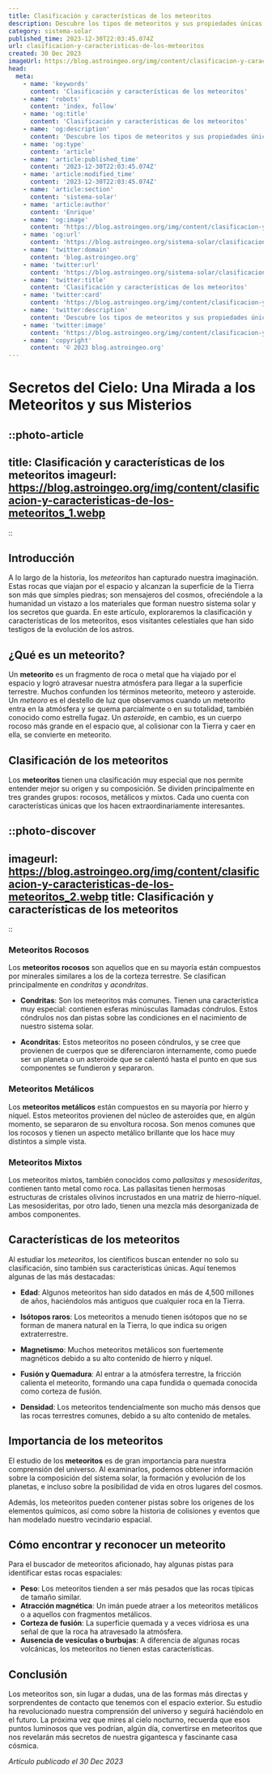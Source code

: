 ```yaml
---
title: Clasificación y características de los meteoritos
description: Descubre los tipos de meteoritos y sus propiedades únicas. Aprende cómo los científicos los clasifican para entender mejor nuestra galaxia.
category: sistema-solar
published_time: 2023-12-30T22:03:45.074Z
url: clasificacion-y-caracteristicas-de-los-meteoritos
created: 30 Dec 2023
imageUrl: https://blog.astroingeo.org/img/content/clasificacion-y-caracteristicas-de-los-meteoritos_1.webp
head:
  meta:
    - name: 'keywords'
      content: 'Clasificación y características de los meteoritos'
    - name: 'robots'
      content: 'index, follow'
    - name: 'og:title'
      content: 'Clasificación y características de los meteoritos'
    - name: 'og:description'
      content: 'Descubre los tipos de meteoritos y sus propiedades únicas. Aprende cómo los científicos los clasifican para entender mejor nuestra galaxia.'
    - name: 'og:type'
      content: 'article'
    - name: 'article:published_time'
      content: '2023-12-30T22:03:45.074Z'
    - name: 'article:modified_time'
      content: '2023-12-30T22:03:45.074Z'
    - name: 'article:section'
      content: 'sistema-solar'
    - name: 'article:author'
      content: 'Enrique'
    - name: 'og:image'
      content: 'https://blog.astroingeo.org/img/content/clasificacion-y-caracteristicas-de-los-meteoritos_1.webp'
    - name: 'og:url'
      content: 'https://blog.astroingeo.org/sistema-solar/clasificacion-y-caracteristicas-de-los-meteoritos'
    - name: 'twitter:domain'
      content: 'blog.astroingeo.org'
    - name: 'twitter:url'
      content: 'https://blog.astroingeo.org/sistema-solar/clasificacion-y-caracteristicas-de-los-meteoritos'
    - name: 'twitter:title'
      content: 'Clasificación y características de los meteoritos'
    - name: 'twitter:card'
      content: 'https://blog.astroingeo.org/img/content/clasificacion-y-caracteristicas-de-los-meteoritos_1.webp'
    - name: 'twitter:description'
      content: 'Descubre los tipos de meteoritos y sus propiedades únicas. Aprende cómo los científicos los clasifican para entender mejor nuestra galaxia.'
    - name: 'twitter:image'
      content: 'https://blog.astroingeo.org/img/content/clasificacion-y-caracteristicas-de-los-meteoritos_1.webp'
    - name: 'copyright'
      content: '© 2023 blog.astroingeo.org'
---
```

# Secretos del Cielo: Una Mirada a los Meteoritos y sus Misterios

::photo-article
---
title: Clasificación y características de los meteoritos
imageurl: https://blog.astroingeo.org/img/content/clasificacion-y-caracteristicas-de-los-meteoritos_1.webp
---
::

## Introducción
A lo largo de la historia, los *meteoritos* han capturado nuestra imaginación. Estas rocas que viajan por el espacio y alcanzan la superficie de la Tierra son más que simples piedras; son mensajeros del cosmos, ofreciéndole a la humanidad un vistazo a los materiales que forman nuestro sistema solar y los secretos que guarda. En este artículo, exploraremos la clasificación y características de los meteoritos, esos visitantes celestiales que han sido testigos de la evolución de los astros.

## ¿Qué es un meteorito?
Un **meteorito** es un fragmento de roca o metal que ha viajado por el espacio y logró atravesar nuestra atmósfera para llegar a la superficie terrestre. Muchos confunden los términos meteorito, meteoro y asteroide. Un *meteoro* es el destello de luz que observamos cuando un meteorito entra en la atmósfera y se quema parcialmente o en su totalidad, también conocido como estrella fugaz. Un *asteroide*, en cambio, es un cuerpo rocoso más grande en el espacio que, al colisionar con la Tierra y caer en ella, se convierte en meteorito.

## Clasificación de los meteoritos
Los **meteoritos** tienen una clasificación muy especial que nos permite entender mejor su origen y su composición. Se dividen principalmente en tres grandes grupos: rocosos, metálicos y mixtos. Cada uno cuenta con características únicas que los hacen extraordinariamente interesantes.


::photo-discover
---
imageurl: https://blog.astroingeo.org/img/content/clasificacion-y-caracteristicas-de-los-meteoritos_2.webp
title: Clasificación y características de los meteoritos
---
::

### Meteoritos Rocosos
Los **meteoritos rocosos** son aquellos que en su mayoría están compuestos por minerales similares a los de la corteza terrestre. Se clasifican principalmente en *condritas* y *acondritas*.

- **Condritas**: Son los meteoritos más comunes. Tienen una característica muy especial: contienen esferas minúsculas llamadas cóndrulos. Estos cóndrulos nos dan pistas sobre las condiciones en el nacimiento de nuestro sistema solar.

- **Acondritas**: Estos meteoritos no poseen cóndrulos, y se cree que provienen de cuerpos que se diferenciaron internamente, como puede ser un planeta o un asteroide que se calentó hasta el punto en que sus componentes se fundieron y separaron.

### Meteoritos Metálicos
Los **meteoritos metálicos** están compuestos en su mayoría por hierro y níquel. Estos meteoritos provienen del núcleo de asteroides que, en algún momento, se separaron de su envoltura rocosa. Son menos comunes que los rocosos y tienen un aspecto metálico brillante que los hace muy distintos a simple vista.

### Meteoritos Mixtos
Los meteoritos mixtos, también conocidos como *pallasitas* y *mesosideritas*, contienen tanto metal como roca. Las pallasitas tienen hermosas estructuras de cristales olivinos incrustados en una matriz de hierro-níquel. Las mesosideritas, por otro lado, tienen una mezcla más desorganizada de ambos componentes.

## Características de los meteoritos
Al estudiar los *meteoritos*, los científicos buscan entender no solo su clasificación, sino también sus características únicas. Aquí tenemos algunas de las más destacadas:

- **Edad**: Algunos meteoritos han sido datados en más de 4,500 millones de años, haciéndolos más antiguos que cualquier roca en la Tierra.

- **Isótopos raros**: Los meteoritos a menudo tienen isótopos que no se forman de manera natural en la Tierra, lo que indica su origen extraterrestre.

- **Magnetismo**: Muchos meteoritos metálicos son fuertemente magnéticos debido a su alto contenido de hierro y níquel.

- **Fusión y Quemadura**: Al entrar a la atmósfera terrestre, la fricción calienta el meteorito, formando una capa fundida o quemada conocida como corteza de fusión.

- **Densidad**: Los meteoritos tendencialmente son mucho más densos que las rocas terrestres comunes, debido a su alto contenido de metales.

## Importancia de los meteoritos
El estudio de los **meteoritos** es de gran importancia para nuestra comprensión del universo. Al examinarlos, podemos obtener información sobre la composición del sistema solar, la formación y evolución de los planetas, e incluso sobre la posibilidad de vida en otros lugares del cosmos.

Además, los meteoritos pueden contener pistas sobre los orígenes de los elementos químicos, así como sobre la historia de colisiones y eventos que han modelado nuestro vecindario espacial.

## Cómo encontrar y reconocer un meteorito
Para el buscador de meteoritos aficionado, hay algunas pistas para identificar estas rocas espaciales:
- **Peso**: Los meteoritos tienden a ser más pesados que las rocas típicas de tamaño similar.
- **Atracción magnética**: Un imán puede atraer a los meteoritos metálicos o a aquellos con fragmentos metálicos.
- **Corteza de fusión**: La superficie quemada y a veces vidriosa es una señal de que la roca ha atravesado la atmósfera.
- **Ausencia de vesículas o burbujas**: A diferencia de algunas rocas volcánicas, los meteoritos no tienen estas características.

## Conclusión
Los meteoritos son, sin lugar a dudas, una de las formas más directas y sorprendentes de contacto que tenemos con el espacio exterior. Su estudio ha revolucionado nuestra comprensión del universo y seguirá haciéndolo en el futuro. La próxima vez que mires al cielo nocturno, recuerda que esos puntos luminosos que ves podrían, algún día, convertirse en meteoritos que nos revelarán más secretos de nuestra gigantesca y fascinante casa cósmica.

_Artículo publicado el 30 Dec 2023_